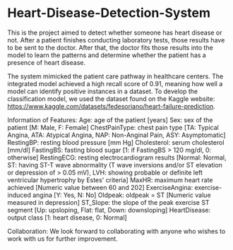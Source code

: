 # Heart-Disease-Detection-System
This is the project aimed to detect whether someone has heart disease or not.
After a patient finishes conducting laboratory tests, those results have to be sent to the doctor. After that, the doctor fits those results into the model to learn the patterns and determine whether the patient has a presence of heart disease.

The system mimicked the patient care pathway in healthcare centers. The integrated model achieved a high recall score of 0.91, meaning how well a model can identify positive instances in a dataset.
To develop the classification model, we used the dataset found on the Kaggle website: https://www.kaggle.com/datasets/fedesoriano/heart-failure-prediction.

Information of Features:
Age: age of the patient [years]
Sex: sex of the patient [M: Male, F: Female]
ChestPainType: chest pain type [TA: Typical Angina, ATA: Atypical Angina, NAP: Non-Anginal Pain, ASY: Asymptomatic]
RestingBP: resting blood pressure [mm Hg]
Cholesterol: serum cholesterol [mm/dl]
FastingBS: fasting blood sugar [1: if FastingBS > 120 mg/dl, 0: otherwise]
RestingECG: resting electrocardiogram results [Normal: Normal, ST: having ST-T wave abnormality (T wave inversions and/or ST elevation or depression of > 0.05 mV), LVH: showing probable or definite left ventricular hypertrophy by Estes' criteria]
MaxHR: maximum heart rate achieved [Numeric value between 60 and 202]
ExerciseAngina: exercise-induced angina [Y: Yes, N: No]
Oldpeak: oldpeak = ST [Numeric value measured in depression]
ST_Slope: the slope of the peak exercise ST segment [Up: upsloping, Flat: flat, Down: downsloping]
HeartDisease: output class [1: heart disease, 0: Normal]


Collaboration:
We look forward to collaborating with anyone who wishes to work with us for further improvement.
